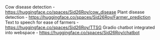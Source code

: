 Cow disease detection - https://huggingface.co/spaces/Sid26Roy/cow_disease
Plant disease detection - https://huggingface.co/spaces/Sid26Roy/Farmer_prediction
Text to speech for ease of farmers - https://huggingface.co/spaces/Sid26Roy/TTSG
Gradio chatbot integrated into webspace - https://huggingface.co/spaces/Sid26Roy/chatbot
